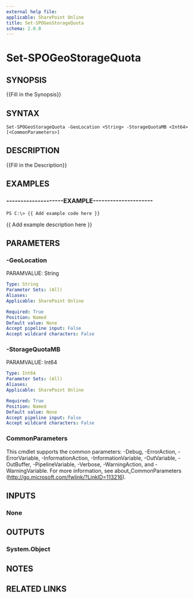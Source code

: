 ```yaml
---
external help file: 
applicable: SharePoint Online
title: Set-SPOGeoStorageQuota
schema: 2.0.0
---
```


# Set-SPOGeoStorageQuota

## SYNOPSIS
{{Fill in the Synopsis}}


## SYNTAX

```
Set-SPOGeoStorageQuota -GeoLocation <String> -StorageQuotaMB <Int64> [<CommonParameters>]
```

## DESCRIPTION
{{Fill in the Description}}


## EXAMPLES

### --------------------EXAMPLE---------------------
```
PS C:\> {{ Add example code here }}
```

{{ Add example description here }}


## PARAMETERS

### -GeoLocation
PARAMVALUE: String


```yaml
Type: String
Parameter Sets: (All)
Aliases: 
Applicable: SharePoint Online

Required: True
Position: Named
Default value: None
Accept pipeline input: False
Accept wildcard characters: False
```

### -StorageQuotaMB
PARAMVALUE: Int64


```yaml
Type: Int64
Parameter Sets: (All)
Aliases: 
Applicable: SharePoint Online

Required: True
Position: Named
Default value: None
Accept pipeline input: False
Accept wildcard characters: False
```

### CommonParameters
This cmdlet supports the common parameters: -Debug, -ErrorAction, -ErrorVariable, -InformationAction, -InformationVariable, -OutVariable, -OutBuffer, -PipelineVariable, -Verbose, -WarningAction, and -WarningVariable. For more information, see about_CommonParameters (http://go.microsoft.com/fwlink/?LinkID=113216).

## INPUTS

### None

## OUTPUTS

### System.Object

## NOTES

## RELATED LINKS
